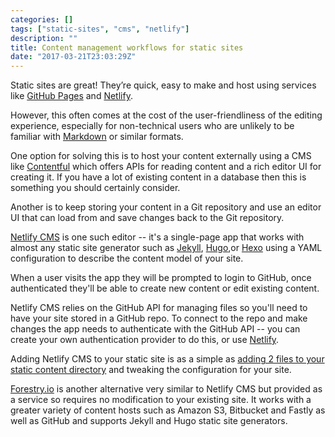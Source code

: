 ```yaml
---
categories: []
tags: ["static-sites", "cms", "netlify"]
description: ""
title: Content management workflows for static sites
date: "2017-03-21T23:03:29Z"
---
```


Static sites are great! They’re quick, easy to make and host using services like [GitHub Pages](https://pages.github.com) and [Netlify](https://www.netlify.com). 

However, this often comes at the cost of the user-friendliness of the editing experience, especially for non-technical users who are unlikely to be familiar with [Markdown](https://daringfireball.net/projects/markdown/) or similar formats.

One option for solving this is to host your content externally using a CMS like [Contentful](https://www.contentful.com) which offers APIs for reading content and a rich editor UI for creating it. If you have a lot of existing content in a database then this is something you should certainly consider.

Another is to keep storing your content in a Git repository and use an editor UI that can load from and save changes back to the Git repository.

[Netlify CMS](https://github.com/netlify/netlify-cms) is one such editor -- it's a single-page app that works with almost any static site generator such as [Jekyll](http://jekyllrb.com), [Hugo](https://gohugo.io),or [Hexo](https://hexo.io) using a YAML configuration to describe the content model of your site.

When a user visits the app they will be prompted to login to GitHub, once authenticated they'll be able to create new content or edit existing content.

Netlify CMS relies on the GitHub API for managing files so you'll need to have your site stored in a GitHub repo. To connect to the repo and make changes the app needs to authenticate with the GitHub API -- you can create your own authentication provider to do this, or use [Netlify](https://www.netlify.com/docs/authentication-providers/#authentication-providers).

Adding Netlify CMS to your static site is as a simple as [adding 2 files to your static content directory](https://github.com/netlify/netlify-cms/blob/master/docs/quick-start.md#app-file-structure) and tweaking the configuration for your site.

[Forestry.io](https://forestry.io) is another alternative very similar to Netlify CMS but provided as a service so requires no modification to your existing site. It works with a greater variety of content hosts such as Amazon S3, Bitbucket and Fastly as well as GitHub and supports Jekyll and Hugo static site generators.
